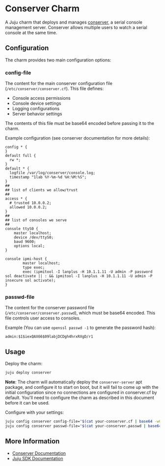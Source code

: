 # Conserver Charm

A Juju charm that deploys and manages [conserver](https://www.conserver.com/), a serial console management server. Conserver allows multiple users to watch a serial console at the same time.

## Configuration

The charm provides two main configuration options:

### config-file

The content for the main conserver configuration file (`/etc/conserver/conserver.cf`). This file defines:
- Console access permissions
- Console device settings
- Logging configurations
- Server behavior settings

The contents of this file must be base64 encoded before passing it to the charm.

Example configuration (see conserver documentation for more details):
```
config * {
}
default full {
  rw *;
}
default * {
  logfile /var/log/conserver/console.log;
  timestamp "1lab %Y-%m-%d %H:%M:%S";
}
##
## list of clients we allow/trust
##
access * {
  # trusted 10.0.0.2;
  allowed 10.0.0.2;
}
##
## list of consoles we serve
##
console ttyS0 {
    master localhost;
    device /dev/ttyS0;
    baud 9600;
    options local;
}

console ipmi-host {
        master localhost;
        type exec;
        exec (ipmitool -I lanplus -H 10.1.1.11 -U admin -P password sol deactivate || : && ipmitool -I lanplus -H 10.1.1.11 -U admin -P insecure sol activate);
}
```

### passwd-file

The content for the conserver password file (`/etc/conserver/conserver.passwd`), which must be base64 encoded. This file controls user access to consoles.

Example (You can use `openssl passwd -1` to generate the password hash):
```
admin:$1$iexQAX66$09labjDCDgh4hrxRXgD/r1
```

## Usage

Deploy the charm:
```bash
juju deploy conserver
```

**Note**: The charm will automatically deploy the `conserver-server` apt package, and configure it to start on boot, but it will fail to come up with the initial configuration since no connections are configured in conserver.cf by default. You'll need to configure the charm as described in this document before it can be used.

Configure with your settings:
```bash
juju config conserver config-file="$(cat your-conserver.cf | base64 -w0)"
juju config conserver passwd-file="$(cat your-conserver.passwd | base64 -w0)"
```

## More Information

- [Conserver Documentation](https://www.conserver.com/)
- [Juju SDK Documentation](https://juju.is/docs/sdk)
